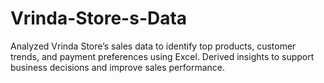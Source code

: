 # Vrinda-Store-s-Data
Analyzed Vrinda Store’s sales data to identify top products, customer trends, and payment preferences using Excel. Derived insights to support business decisions and improve sales performance. 

